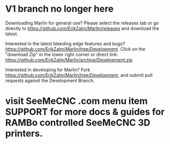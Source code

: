 V1 branch no longer here
===================

Downloading Marlin for general use? Please select the releases tab or go directly to https://github.com/ErikZalm/Marlin/releases and download the latest.

Interested in the latest bleeding edge features and bugs? https://github.com/ErikZalm/Marlin/tree/Development. Click on the "download Zip" in the lower right corner or direct link: https://github.com/ErikZalm/Marlin/archive/Development.zip

Interested in developing for Marlin? Fork https://github.com/ErikZalm/Marlin/tree/Development, and submit pull requests against the Development Branch.

# visit SeeMeCNC .com menu item SUPPORT for more docs & guides for RAMBo controlled SeeMeCNC 3D printers.